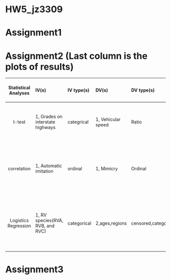 # HW5_jz3309
# Assignment1






# Assignment2 (Last column is the plots of results)
| **Statistical Analyses**	|  **IV(s)**  |  **IV type(s)** |  **DV(s)**  |  **DV type(s)**  |  **Control Var** | **Control Var type**  | **Question to be answered** | **_H0_** | **alpha** | **link to paper**| **Plot of test result**
|:----------:|:----------|:------------|:-------------|:-------------|:------------|:------------- |:------------------|:----:|:-------:|:-------|:-------|
t-test	| 1,  Grades on interstate highways | categrical | 1, Vehicular speed| Ratio |  |   | Do	speeds under different grades showed obviously differences? | Average speed for the grade 1 = average speed for grade 2 | 0.05 | [Evaluating the impacts of grades on vehicular speeds on interstate highways](https://journals.plos.org/plosone/article?id=10.1371/journal.pone.0184142#abstract0) | ![image](https://github.com/jz3309/PUI2018_jz3309/blob/master/HW5_jz3309/k-test.PNG)|
  |||||||||
 correlation	| 1,  Automatic imitation | ordinal | 1, Mimicry| Ordinal | same participants |discrete  | The question is whether mimicry and automatic imitation are actually correlated. | There is no significant correlation between mimicry and automatic imitation | 0.05 | [Mimicry and automatic imitation are not correlated](https://journals.plos.org/plosone/article?id=10.1371/journal.pone.0183784) |![image](https://github.com/jz3309/PUI2018_jz3309/blob/master/HW5_jz3309/correlation.PNG)|
|||||||||
Logistics Regression | 1, RV species(RVA, RVB, and RVC)| categorical | 2,ages,regions| censored,categorical|   |    |Associations among RV species, age and regions within the major swine production regions in North America | There is no significant correlation between RV and age and regions. | 0.05|[Three-Level Mixed-Effects Logistic Regression Analysis Reveals Complex Epidemiology of Swine Rotaviruses in Diagnostic Samples from North America]https://journals.plos.org/plosone/article?id=10.1371/journal.pone.0154734|![image](https://github.com/jz3309/PUI2018_jz3309/blob/master/HW5_jz3309/journal.pone.0154734.t003.PNG)


# Assignment3
